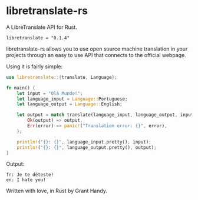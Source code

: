 # libretranslate-rs
A LibreTranslate API for Rust.
```
libretranslate = "0.1.4"
```

libretranslate-rs allows you to use open source machine translation in your projects through an easy to use API that connects to the official webpage.

Using it is fairly simple:

```rust
use libretranslate::{translate, Language};

fn main() {
    let input = "Olá Mundo!";
    let language_input = Language::Portuguese;
    let language_output = Language::English;

    let output = match translate(language_input, language_output, input) {
        Ok(output) => output,
        Err(error) => panic!("Translation error: {}", error),
    };

    println!("{}: {}", language_input.pretty(), input);
    println!("{}: {}", language_output.pretty(), output);
}
```

Output:
```
fr: Je te déteste!
en: I hate you!
```

Written with love, in Rust by Grant Handy.
